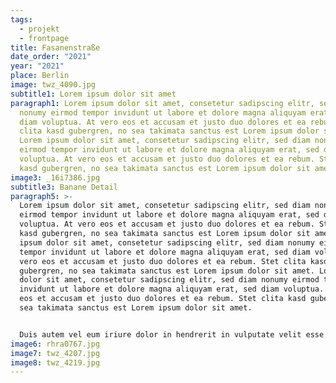 ```yaml
---
tags:
  - projekt
  - frontpage
title: Fasanenstraße
date_order: "2021"
year: "2021"
place: Berlin
image: twz_4090.jpg
subtitle1: Lorem ipsum dolor sit amet
paragraph1: Lorem ipsum dolor sit amet, consetetur sadipscing elitr, sed diam
  nonumy eirmod tempor invidunt ut labore et dolore magna aliquyam erat, sed
  diam voluptua. At vero eos et accusam et justo duo dolores et ea rebum. Stet
  clita kasd gubergren, no sea takimata sanctus est Lorem ipsum dolor sit amet.
  Lorem ipsum dolor sit amet, consetetur sadipscing elitr, sed diam nonumy
  eirmod tempor invidunt ut labore et dolore magna aliquyam erat, sed diam
  voluptua. At vero eos et accusam et justo duo dolores et ea rebum. Stet clita
  kasd gubergren, no sea takimata sanctus est Lorem ipsum dolor sit amet.
image3: _16i7386.jpg
subtitle3: Banane Detail
paragraph5: >-
  Lorem ipsum dolor sit amet, consetetur sadipscing elitr, sed diam nonumy
  eirmod tempor invidunt ut labore et dolore magna aliquyam erat, sed diam
  voluptua. At vero eos et accusam et justo duo dolores et ea rebum. Stet clita
  kasd gubergren, no sea takimata sanctus est Lorem ipsum dolor sit amet. Lorem
  ipsum dolor sit amet, consetetur sadipscing elitr, sed diam nonumy eirmod
  tempor invidunt ut labore et dolore magna aliquyam erat, sed diam voluptua. At
  vero eos et accusam et justo duo dolores et ea rebum. Stet clita kasd
  gubergren, no sea takimata sanctus est Lorem ipsum dolor sit amet. Lorem ipsum
  dolor sit amet, consetetur sadipscing elitr, sed diam nonumy eirmod tempor
  invidunt ut labore et dolore magna aliquyam erat, sed diam voluptua. At vero
  eos et accusam et justo duo dolores et ea rebum. Stet clita kasd gubergren, no
  sea takimata sanctus est Lorem ipsum dolor sit amet.   


  Duis autem vel eum iriure dolor in hendrerit in vulputate velit esse molestie consequat, vel illum dolore eu feugiat nulla facilisis at vero eros et accumsan et iusto odio dignissim qui blandit praesent luptatum zzril delenit augue duis dolore te feugait nulla facilisi. Lorem ipsum dolor sit amet,
image6: rhra0767.jpg
image7: twz_4207.jpg
image8: twz_4219.jpg
---
```

